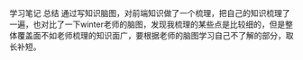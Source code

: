 学习笔记
总结
  通过写知识脑图，对前端知识做了一个梳理，把自己的知识梳理了一遍，也对比了一下winter老师的脑图，发现我梳理的某些点是比较细的，但是整体覆盖面不如老师梳理的知识面广，要根据老师的脑图学习自己不了解的部分，取长补短。
